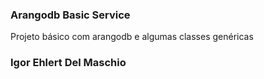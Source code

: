 ### Arangodb Basic Service
Projeto básico com arangodb e algumas classes genéricas


### Igor Ehlert Del Maschio




